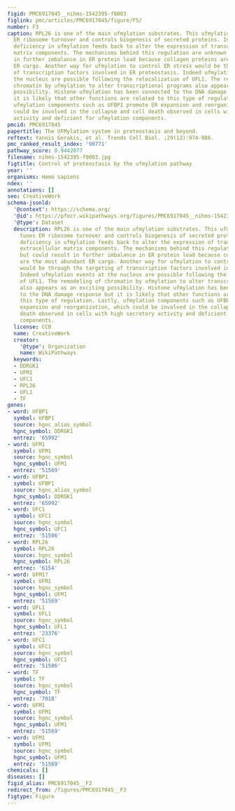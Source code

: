 ```yaml
---
figid: PMC6917045__nihms-1542395-f0003
figlink: pmc/articles/PMC6917045/figure/F5/
number: F3
caption: RPL26 is one of the main ufmylation substrates. This ufmylation event tunes
  ER ribosome turnover and controls biogenesis of secreted proteins. In addition,
  deficiency in ufmylation feeds back to alter the expression of transcripts of extracellular
  matrix components. The mechanisms behind this regulation are unknown but could result
  in further imbalance in ER protein load because collagen proteins are the most abundant
  ER cargo. Another way for ufmylation to control ER stress would be through the targeting
  of transcription factors involved in ER proteostasis. Indeed ufmylation events at
  the nucleus are possible following the relocalization of UFL1. The remodeling of
  chromatin by ufmylation to alter transcriptional programs also appears as an exciting
  possibility. Histone ufmylation has been connected to the DNA damage response but
  it is likely that other functions are related to this type of regulation. Lastly,
  ufmylation components such as UFBP1 promote ER expansion and reorganization, which
  could be involved in the collapse and cell death observed in cells with high secretory
  activity and deficient for ufmylation components.
pmcid: PMC6917045
papertitle: The UFMylation system in proteostasis and beyond.
reftext: Yannis Gerakis, et al. Trends Cell Biol. ;29(12):974-986.
pmc_ranked_result_index: '99771'
pathway_score: 0.9442077
filename: nihms-1542395-f0003.jpg
figtitle: Control of proteostasis by the ufmylation pathway
year: ''
organisms: Homo sapiens
ndex: ''
annotations: []
seo: CreativeWork
schema-jsonld:
  '@context': https://schema.org/
  '@id': https://pfocr.wikipathways.org/figures/PMC6917045__nihms-1542395-f0003.html
  '@type': Dataset
  description: RPL26 is one of the main ufmylation substrates. This ufmylation event
    tunes ER ribosome turnover and controls biogenesis of secreted proteins. In addition,
    deficiency in ufmylation feeds back to alter the expression of transcripts of
    extracellular matrix components. The mechanisms behind this regulation are unknown
    but could result in further imbalance in ER protein load because collagen proteins
    are the most abundant ER cargo. Another way for ufmylation to control ER stress
    would be through the targeting of transcription factors involved in ER proteostasis.
    Indeed ufmylation events at the nucleus are possible following the relocalization
    of UFL1. The remodeling of chromatin by ufmylation to alter transcriptional programs
    also appears as an exciting possibility. Histone ufmylation has been connected
    to the DNA damage response but it is likely that other functions are related to
    this type of regulation. Lastly, ufmylation components such as UFBP1 promote ER
    expansion and reorganization, which could be involved in the collapse and cell
    death observed in cells with high secretory activity and deficient for ufmylation
    components.
  license: CC0
  name: CreativeWork
  creator:
    '@type': Organization
    name: WikiPathways
  keywords:
  - DDRGK1
  - UFM1
  - UFC1
  - RPL26
  - UFL1
  - TF
genes:
- word: UFBP1
  symbol: UFBP1
  source: hgnc_alias_symbol
  hgnc_symbol: DDRGK1
  entrez: '65992'
- word: UFM1
  symbol: UFM1
  source: hgnc_symbol
  hgnc_symbol: UFM1
  entrez: '51569'
- word: UFBP1
  symbol: UFBP1
  source: hgnc_alias_symbol
  hgnc_symbol: DDRGK1
  entrez: '65992'
- word: UFC1
  symbol: UFC1
  source: hgnc_symbol
  hgnc_symbol: UFC1
  entrez: '51506'
- word: RPL26
  symbol: RPL26
  source: hgnc_symbol
  hgnc_symbol: RPL26
  entrez: '6154'
- word: UFM1?
  symbol: UFM1
  source: hgnc_symbol
  hgnc_symbol: UFM1
  entrez: '51569'
- word: UFL1
  symbol: UFL1
  source: hgnc_symbol
  hgnc_symbol: UFL1
  entrez: '23376'
- word: UFC1
  symbol: UFC1
  source: hgnc_symbol
  hgnc_symbol: UFC1
  entrez: '51506'
- word: TF
  symbol: TF
  source: hgnc_symbol
  hgnc_symbol: TF
  entrez: '7018'
- word: UFM1
  symbol: UFM1
  source: hgnc_symbol
  hgnc_symbol: UFM1
  entrez: '51569'
- word: UFM1
  symbol: UFM1
  source: hgnc_symbol
  hgnc_symbol: UFM1
  entrez: '51569'
chemicals: []
diseases: []
figid_alias: PMC6917045__F3
redirect_from: /figures/PMC6917045__F3
figtype: Figure
---
```

